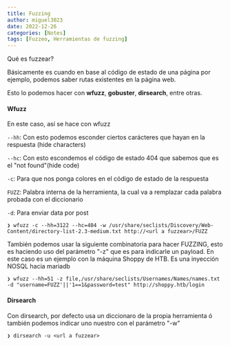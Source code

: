 ```yaml
---
title: Fuzzing
author: miguel3023
date: 2022-12-26
categories: [Notes]
tags: [Fuzzeo, Herramientas de fuzzing]
---
```


Qué es fuzzear? 

Básicamente es cuando en base al código de estado de una página por ejemplo, podemos saber rutas existentes en la página web. 

Esto lo podemos hacer con **wfuzz**, **gobuster**, **dirsearch**, entre otras.

#### Wfuzz 

En este caso, así se hace con wfuzz

`--hh`: Con esto podemos esconder ciertos carácteres que hayan en la respuesta (hide characters)

`--hc`: Con esto escondemos el código de estado 404 que sabemos que es el "not found"(hide code)

`-c`: Para que nos ponga colores en el código de estado de la respuesta

`FUZZ`: Palabra interna de la herramienta, la cual va a remplazar cada palabra probada con el diccionario

`-d`: Para enviar data por post

```
❯ wfuzz -c --hh=3122 --hc=404 -w /usr/share/seclists/Discovery/Web-Content/directory-list-2.3-medium.txt http://<url a fuzzear>/FUZZ
```

También podemos usar la siguiente combinatoria para hacer FUZZING, esto es haciendo uso del parámetro  "-z"  que es para indicarle un payload. En este caso es un ejemplo con la máquina Shoppy de HTB. Es una inyección NOSQL hacia mariadb 

```
❯ wfuzz --hh=51 -z file,/usr/share/seclists/Usernames/Names/names.txt -d "username=FUZZ'||'1==1&password=test" http://shoppy.htb/login
```

#### Dirsearch

Con dirsearch, por defecto usa un diccionaro de la propia herramienta ó también podemos indicar uno nuestro con el parámetro "-w"

```
❯ dirsearch -u <url a fuzzear>
```
